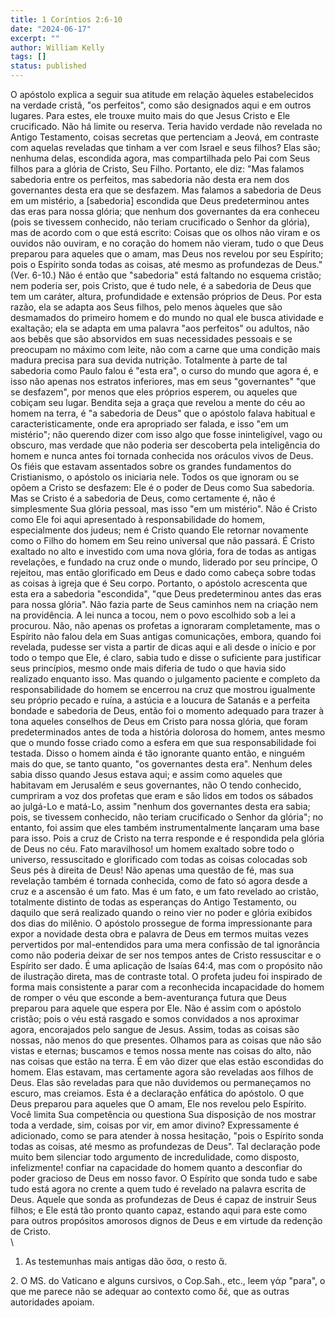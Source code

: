 ```yaml
---
title: 1 Coríntios 2:6-10
date: "2024-06-17"
excerpt: ""
author: William Kelly
tags: []
status: published
---
```


O apóstolo explica a seguir sua atitude em relação àqueles estabelecidos
na verdade cristã, \"os perfeitos\", como são designados aqui e em
outros lugares. Para estes, ele trouxe muito mais do que Jesus Cristo e
Ele crucificado. Não há limite ou reserva. Teria havido verdade não
revelada no Antigo Testamento, coisas secretas que pertenciam a Jeová,
em contraste com aquelas reveladas que tinham a ver com Israel e seus
filhos? Elas são; nenhuma delas, escondida agora, mas compartilhada pelo
Pai com Seus filhos para a glória de Cristo, Seu Filho. Portanto, ele
diz: \"Mas falamos sabedoria entre os perfeitos, mas sabedoria não desta
era nem dos governantes desta era que se desfazem. Mas falamos a
sabedoria de Deus em um mistério, a \[sabedoria\] escondida que Deus
predeterminou antes das eras para nossa glória; que nenhum dos
governantes da era conheceu (pois se tivessem conhecido, não teriam
crucificado o Senhor da glória), mas de acordo com o que está escrito:
Coisas que os olhos não viram e os ouvidos não ouviram, e no coração do
homem não vieram, tudo o que Deus preparou para aqueles que o amam, mas
Deus nos revelou por seu Espírito; pois o Espírito sonda todas as
coisas, até mesmo as profundezas de Deus.\" (Ver. 6-10.) Não é então que
\"sabedoria\" está faltando no esquema cristão; nem poderia ser, pois
Cristo, que é tudo nele, é a sabedoria de Deus que tem um caráter,
altura, profundidade e extensão próprios de Deus. Por esta razão, ela se
adapta aos Seus filhos, pelo menos àqueles que são desmamados do
primeiro homem e do mundo no qual ele busca atividade e exaltação; ela
se adapta em uma palavra \"aos perfeitos\" ou adultos, não aos bebês que
são absorvidos em suas necessidades pessoais e se preocupam no máximo
com leite, não com a carne que uma condição mais madura precisa para sua
devida nutrição. Totalmente à parte de tal sabedoria como Paulo falou é
\"esta era\", o curso do mundo que agora é, e isso não apenas nos
estratos inferiores, mas em seus \"governantes\" \"que se desfazem\",
por menos que eles próprios esperem, ou aqueles que cobiçam seu lugar.
Bendita seja a graça que revelou a mente do céu ao homem na terra, é \"a
sabedoria de Deus\" que o apóstolo falava habitual e
caracteristicamente, onde era apropriado ser falada, e isso \"em um
mistério\"; não querendo dizer com isso algo que fosse ininteligível,
vago ou obscuro, mas verdade que não poderia ser descoberta pela
inteligência do homem e nunca antes foi tornada conhecida nos oráculos
vivos de Deus. Os fiéis que estavam assentados sobre os grandes
fundamentos do Cristianismo, o apóstolo os iniciaria nele. Todos os que
ignoram ou se opõem a Cristo se desfazem: Ele é o poder de Deus como Sua
sabedoria. Mas se Cristo é a sabedoria de Deus, como certamente é, não é
simplesmente Sua glória pessoal, mas isso \"em um mistério\". Não é
Cristo como Ele foi aqui apresentado à responsabilidade do homem,
especialmente dos judeus; nem é Cristo quando Ele retornar novamente
como o Filho do homem em Seu reino universal que não passará. É Cristo
exaltado no alto e investido com uma nova glória, fora de todas as
antigas revelações, e fundado na cruz onde o mundo, liderado por seu
príncipe, O rejeitou, mas então glorificado em Deus e dado como cabeça
sobre todas as coisas à igreja que é Seu corpo. Portanto, o apóstolo
acrescenta que esta era a sabedoria \"escondida\", \"que Deus
predeterminou antes das eras para nossa glória\". Não fazia parte de
Seus caminhos nem na criação nem na providência. A lei nunca a tocou,
nem o povo escolhido sob a lei a procurou. Não, não apenas os profetas a
ignoraram completamente, mas o Espírito não falou dela em Suas antigas
comunicações, embora, quando foi revelada, pudesse ser vista a partir de
dicas aqui e ali desde o início e por todo o tempo que Ele, é claro,
sabia tudo e disse o suficiente para justificar seus princípios, mesmo
onde mais diferia de tudo o que havia sido realizado enquanto isso. Mas
quando o julgamento paciente e completo da responsabilidade do homem se
encerrou na cruz que mostrou igualmente seu próprio pecado e ruína, a
astúcia e a loucura de Satanás e a perfeita bondade e sabedoria de Deus,
então foi o momento adequado para trazer à tona aqueles conselhos de
Deus em Cristo para nossa glória, que foram predeterminados antes de
toda a história dolorosa do homem, antes mesmo que o mundo fosse criado
como a esfera em que sua responsabilidade foi testada. Disso o homem
ainda é tão ignorante quanto então, e ninguém mais do que, se tanto
quanto, \"os governantes desta era\". Nenhum deles sabia disso quando
Jesus estava aqui; e assim como aqueles que habitavam em Jerusalém e
seus governantes, não O tendo conhecido, cumpriram a voz dos profetas
que eram e são lidos em todos os sábados ao julgá-Lo e matá-Lo, assim
\"nenhum dos governantes desta era sabia; pois, se tivessem conhecido,
não teriam crucificado o Senhor da glória\"; no entanto, foi assim que
eles também instrumentalmente lançaram uma base para isso. Pois a cruz
de Cristo na terra responde e é respondida pela glória de Deus no céu.
Fato maravilhoso! um homem exaltado sobre todo o universo, ressuscitado
e glorificado com todas as coisas colocadas sob Seus pés à direita de
Deus! Não apenas uma questão de fé, mas sua revelação também é tornada
conhecida, como de fato só agora desde a cruz e a ascensão é um fato.
Mas é um fato, e um fato revelado ao cristão, totalmente distinto de
todas as esperanças do Antigo Testamento, ou daquilo que será realizado
quando o reino vier no poder e glória exibidos dos dias do milênio. O
apóstolo prossegue de forma impressionante para expor a novidade desta
obra e palavra de Deus em termos muitas vezes pervertidos por
mal-entendidos para uma mera confissão de tal ignorância como não
poderia deixar de ser nos tempos antes de Cristo ressuscitar e o
Espírito ser dado. É uma aplicação de Isaías 64:4, mas com o propósito
não de ilustração direta, mas de contraste total. O profeta judeu foi
inspirado de forma mais consistente a parar com a reconhecida
incapacidade do homem de romper o véu que esconde a bem-aventurança
futura que Deus preparou para aquele que espera por Ele. Não é assim com
o apóstolo cristão; pois o véu está rasgado e somos convidados a nos
aproximar agora, encorajados pelo sangue de Jesus. Assim, todas as
coisas são nossas, não menos do que presentes. Olhamos para as coisas
que não são vistas e eternas; buscamos e temos nossa mente nas coisas do
alto, não nas coisas que estão na terra. É em vão dizer que elas estão
escondidas do homem. Elas estavam, mas certamente agora são reveladas
aos filhos de Deus. Elas são reveladas para que não duvidemos ou
permaneçamos no escuro, mas creiamos. Esta é a declaração enfática do
apóstolo. O que Deus preparou para aqueles que O amam, Ele nos revelou
pelo Espírito. Você limita Sua competência ou questiona Sua disposição
de nos mostrar toda a verdade, sim, coisas por vir, em amor divino?
Expressamente é adicionado, como se para atender à nossa hesitação,
\"pois o Espírito sonda todas as coisas, até mesmo as profundezas de
Deus\". Tal declaração pode muito bem silenciar todo argumento de
incredulidade, como disposto, infelizmente! confiar na capacidade do
homem quanto a desconfiar do poder gracioso de Deus em nosso favor. O
Espírito que sonda tudo e sabe tudo está agora no crente a quem tudo é
revelado na palavra escrita de Deus. Aquele que sonda as profundezas de
Deus é capaz de instruir Seus filhos; e Ele está tão pronto quanto
capaz, estando aqui para este como para outros propósitos amorosos
dignos de Deus e em virtude da redenção de Cristo.\
\

1. As testemunhas mais antigas dão ὅσα, o resto ἅ.

2\. O MS. do Vaticano e alguns cursivos, o Cop.Sah., etc., leem γάρ
"para", o que me parece não se adequar ao contexto como δέ, que as
outras autoridades apoiam.
